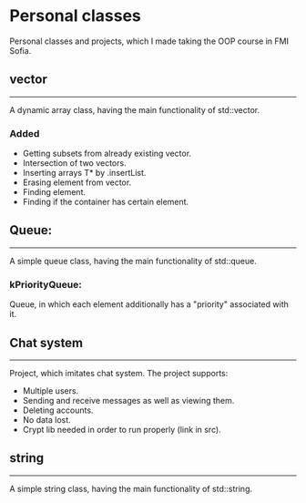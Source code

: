 # Personal classes
Personal classes and projects, which I made taking the OOP course in FMI Sofia.

## vector
___
A dynamic array class, having the main functionality of std::vector.
### Added
* Getting subsets from already existing vector<T>.
* Intersection of two vectors.
* Inserting arrays T* by .insertList.
* Erasing element from vector.
* Finding element.
* Finding if the container has certain element.

## Queue:
___
A simple queue class, having the main functionality of std::queue.
### kPriorityQueue:
Queue, in which each element additionally has a "priority" associated with it.

## Chat system
___
Project, which imitates chat system. The project supports:
* Multiple users.
* Sending and receive messages as well as viewing them.
* Deleting accounts.
* No data lost.
* Crypt lib needed in order to run properly (link in src).

## string
---
A simple string class, having the main functionality of std::string.

